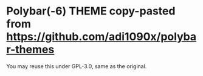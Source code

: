 # Polybar(-6) THEME copy-pasted from https://github.com/adi1090x/polybar-themes

You may reuse this under GPL-3.0, same as the original.

